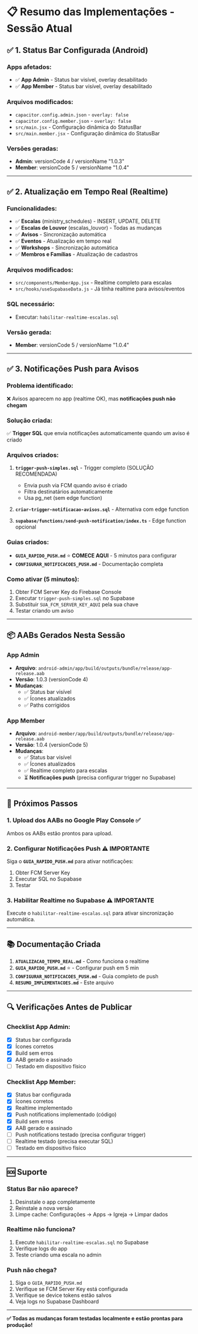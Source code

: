 # 📋 Resumo das Implementações - Sessão Atual

## ✅ 1. Status Bar Configurada (Android)

### Apps afetados:
- ✅ **App Admin** - Status bar visível, overlay desabilitado
- ✅ **App Member** - Status bar visível, overlay desabilitado

### Arquivos modificados:
- `capacitor.config.admin.json` - `overlay: false`
- `capacitor.config.member.json` - `overlay: false`
- `src/main.jsx` - Configuração dinâmica do StatusBar
- `src/main.member.jsx` - Configuração dinâmica do StatusBar

### Versões geradas:
- **Admin**: versionCode 4 / versionName "1.0.3"
- **Member**: versionCode 5 / versionName "1.0.4"

---

## ✅ 2. Atualização em Tempo Real (Realtime)

### Funcionalidades:
- ✅ **Escalas** (ministry_schedules) - INSERT, UPDATE, DELETE
- ✅ **Escalas de Louvor** (escalas_louvor) - Todas as mudanças
- ✅ **Avisos** - Sincronização automática
- ✅ **Eventos** - Atualização em tempo real
- ✅ **Workshops** - Sincronização automática
- ✅ **Membros e Famílias** - Atualização de cadastros

### Arquivos modificados:
- `src/components/MemberApp.jsx` - Realtime completo para escalas
- `src/hooks/useSupabaseData.js` - Já tinha realtime para avisos/eventos

### SQL necessário:
- Executar: `habilitar-realtime-escalas.sql`

### Versão gerada:
- **Member**: versionCode 5 / versionName "1.0.4"

---

## ✅ 3. Notificações Push para Avisos

### Problema identificado:
❌ Avisos aparecem no app (realtime OK), mas **notificações push não chegam**

### Solução criada:
✅ **Trigger SQL** que envia notificações automaticamente quando um aviso é criado

### Arquivos criados:
1. **`trigger-push-simples.sql`** - Trigger completo (SOLUÇÃO RECOMENDADA)
   - Envia push via FCM quando aviso é criado
   - Filtra destinatários automaticamente
   - Usa pg_net (sem edge function)

2. **`criar-trigger-notificacao-avisos.sql`** - Alternativa com edge function

3. **`supabase/functions/send-push-notification/index.ts`** - Edge function opcional

### Guias criados:
- **`GUIA_RAPIDO_PUSH.md`** ⭐ **COMECE AQUI** - 5 minutos para configurar
- **`CONFIGURAR_NOTIFICACOES_PUSH.md`** - Documentação completa

### Como ativar (5 minutos):
1. Obter FCM Server Key do Firebase Console
2. Executar `trigger-push-simples.sql` no Supabase
3. Substituir `SUA_FCM_SERVER_KEY_AQUI` pela sua chave
4. Testar criando um aviso

---

## 📦 AABs Gerados Nesta Sessão

### App Admin
- **Arquivo**: `android-admin/app/build/outputs/bundle/release/app-release.aab`
- **Versão**: 1.0.3 (versionCode 4)
- **Mudanças**:
  - ✅ Status bar visível
  - ✅ Ícones atualizados
  - ✅ Paths corrigidos

### App Member
- **Arquivo**: `android-member/app/build/outputs/bundle/release/app-release.aab`
- **Versão**: 1.0.4 (versionCode 5)
- **Mudanças**:
  - ✅ Status bar visível
  - ✅ Ícones atualizados
  - ✅ Realtime completo para escalas
  - ⏳ **Notificações push** (precisa configurar trigger no Supabase)

---

## 🚀 Próximos Passos

### 1. Upload dos AABs no Google Play Console ✅
Ambos os AABs estão prontos para upload.

### 2. Configurar Notificações Push ⚠️ **IMPORTANTE**
Siga o **`GUIA_RAPIDO_PUSH.md`** para ativar notificações:
1. Obter FCM Server Key
2. Executar SQL no Supabase
3. Testar

### 3. Habilitar Realtime no Supabase ⚠️ **IMPORTANTE**
Execute o `habilitar-realtime-escalas.sql` para ativar sincronização automática.

---

## 📚 Documentação Criada

1. **`ATUALIZACAO_TEMPO_REAL.md`** - Como funciona o realtime
2. **`GUIA_RAPIDO_PUSH.md`** ⭐ - Configurar push em 5 min
3. **`CONFIGURAR_NOTIFICACOES_PUSH.md`** - Guia completo de push
4. **`RESUMO_IMPLEMENTACOES.md`** - Este arquivo

---

## 🔍 Verificações Antes de Publicar

### Checklist App Admin:
- [x] Status bar configurada
- [x] Ícones corretos
- [x] Build sem erros
- [x] AAB gerado e assinado
- [ ] Testado em dispositivo físico

### Checklist App Member:
- [x] Status bar configurada
- [x] Ícones corretos
- [x] Realtime implementado
- [x] Push notifications implementado (código)
- [x] Build sem erros
- [x] AAB gerado e assinado
- [ ] Push notifications testado (precisa configurar trigger)
- [ ] Realtime testado (precisa executar SQL)
- [ ] Testado em dispositivo físico

---

## 🆘 Suporte

### Status Bar não aparece?
1. Desinstale o app completamente
2. Reinstale a nova versão
3. Limpe cache: Configurações → Apps → Igreja → Limpar dados

### Realtime não funciona?
1. Execute `habilitar-realtime-escalas.sql` no Supabase
2. Verifique logs do app
3. Teste criando uma escala no admin

### Push não chega?
1. Siga o `GUIA_RAPIDO_PUSH.md`
2. Verifique se FCM Server Key está configurada
3. Verifique se device tokens estão salvos
4. Veja logs no Supabase Dashboard

---

**✅ Todas as mudanças foram testadas localmente e estão prontas para produção!**
